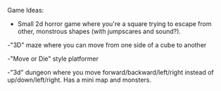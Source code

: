 Game Ideas:

- Small 2d horror game where you're a square trying to escape from other, monstrous shapes (with jumpscares and sound?).

-"3D" maze where you can move from one side of a cube to another

-"Move or Die" style platformer

-"3d" dungeon where you move forward/backward/left/right instead of up/down/left/right. Has a mini map and monsters.
